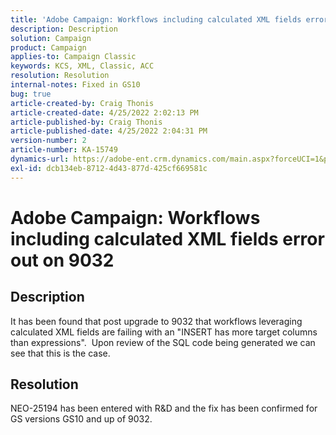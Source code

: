 ```yaml
---
title: 'Adobe Campaign: Workflows including calculated XML fields error out on 9032'
description: Description
solution: Campaign
product: Campaign
applies-to: Campaign Classic
keywords: KCS, XML, Classic, ACC
resolution: Resolution
internal-notes: Fixed in GS10
bug: true
article-created-by: Craig Thonis
article-created-date: 4/25/2022 2:02:13 PM
article-published-by: Craig Thonis
article-published-date: 4/25/2022 2:04:31 PM
version-number: 2
article-number: KA-15749
dynamics-url: https://adobe-ent.crm.dynamics.com/main.aspx?forceUCI=1&pagetype=entityrecord&etn=knowledgearticle&id=f47c8248-a0c4-ec11-a7b6-0022480a1ec2
exl-id: dcb134eb-8712-4d43-877d-425cf669581c
---
```

# Adobe Campaign: Workflows including calculated XML fields error out on 9032

## Description


It has been found that post upgrade to 9032 that workflows leveraging calculated XML fields are failing with an "INSERT has more target columns than expressions".  Upon review of the SQL code being generated we can see that this is the case.


## Resolution


NEO-25194 has been entered with R&D and the fix has been confirmed for GS versions GS10 and up of 9032.
